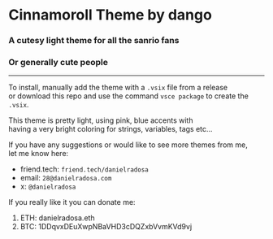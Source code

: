 # Cinnamoroll Theme by dango

### A cutesy light theme for all the sanrio fans

### Or generally cute people

---

To install, manually add the theme with a `.vsix` file from a release   
or download this repo and use the command `vsce package` to create the `.vsix`.

This theme is pretty light, using pink, blue accents with  
having a very bright coloring for strings, variables, tags etc...

If you have any suggestions or would like to see more themes from me,  
let me know here:

- friend.tech: `friend.tech/danielradosa`
- email: `28@danielradosa.com`
- x: `@danielradosa`

If you really like it you can donate me:
1. ETH: danielradosa.eth
2. BTC: 1DDqvxDEuXwpNBaVHD3cDQZxbVvmKVd9vj
